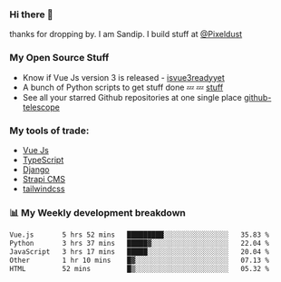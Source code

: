 ### Hi there 👋

thanks for dropping by.
I am Sandip. I build stuff at [@Pixeldust](github.com/pixeldust-in/)

###  **My Open Source Stuff**

 - Know if Vue Js version 3 is released -  [isvue3readyyet](https://github.com/sandiprb/isvue3readyyet)
 - A bunch of Python scripts to get stuff done 💤 💤 [stuff](https://github.com/sandiprb/stuff)
 - See all your starred Github repositories at one single place [github-telescope](https://github.com/sandiprb/github-telescope)



###  **My tools of trade:**
 - [Vue Js](https://github.com/vuejs/vue/)
 - [TypeScript](https://github.com/microsoft/TypeScript)
 - [Django](github.com/django/django)
 - [Strapi CMS](github.com/strapi/strapi)
 - [tailwindcss](https://github.com/tailwindlabs/tailwindcss)


###  📊 **My Weekly development breakdown**
<!--START_SECTION:waka-->

```txt
Vue.js       5 hrs 52 mins   █████████░░░░░░░░░░░░░░░░   35.83 %
Python       3 hrs 37 mins   █████▓░░░░░░░░░░░░░░░░░░░   22.04 %
JavaScript   3 hrs 17 mins   █████░░░░░░░░░░░░░░░░░░░░   20.04 %
Other        1 hr 10 mins    █▓░░░░░░░░░░░░░░░░░░░░░░░   07.13 %
HTML         52 mins         █▒░░░░░░░░░░░░░░░░░░░░░░░   05.32 %
```

<!--END_SECTION:waka-->
